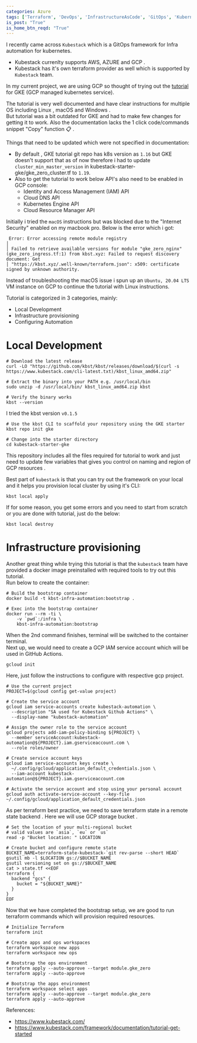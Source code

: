 ```yaml
---
categories: Azure
tags: ['Terraform', 'DevOps', 'InfrastructureAsCode', 'GitOps', 'Kubernetes' , 'GCP']
is_post: "True"
is_home_btn_reqd: "True"
---
```


I recently came across `Kubestack` which is a GitOps framework for Infra automation for kubernetes.   
- Kubestack currenlty supports AWS, AZURE and GCP . 
- Kubestack has it's own terraform provider as well which is supported by `Kubestack` team.

In my current project, we are using GCP so thought of trying out the [tutorial](https://www.kubestack.com/framework/documentation/tutorial-get-started) for GKE (GCP managed kubernetes service).

The tutorial is very well documented and have clear instructions for multiple OS including Linux , macOS and Windows .   
But tutorial was a bit outdated for GKE and had to make few changes for getting it to work. Also the documentation lacks the 1 click code/commands snippet "Copy" function :clipboard: .

Things that need to be updated which were not specified in documentation:
- By default , GKE tutorial git repo has k8s version as `1.16` but GKE doesn't support that as of now therefore i had to update `cluster_min_master_version` in kubestack-starter-gke/gke_zero_cluster.tf to `1.19`.
- Also to get the tutorial to work below API's also need to be enabled in GCP console:
  - Identity and Access Management (IAM) API
  - Cloud DNS API
  - Kubernetes Engine API
  - Cloud Resource Manager API


Initially i tried the `macOS` instructions but was blocked due to the "Internet Security" enabled on my macbook pro. Below is the error which i got:
```
 Error: Error accessing remote module registry
│ 
│ Failed to retrieve available versions for module "gke_zero_nginx" (gke_zero_ingress.tf:1) from kbst.xyz: Failed to request discovery document: Get
│ "https://kbst.xyz/.well-known/terraform.json": x509: certificate signed by unknown authority.
```

Instead of troubleshooting the macOS issue i spun up an `Ubuntu, 20.04 LTS` VM instance on GCP to continue the tutorial with Linux instructions. 

Tutorial is categorized in 3 categories, mainly:
- Local Development
- Infrastructure provisioning
- Configuring Automation

# Local Development
```
# Download the latest release
curl -LO "https://github.com/kbst/kbst/releases/download/$(curl -s https://www.kubestack.com/cli-latest.txt)/kbst_linux_amd64.zip"

# Extract the binary into your PATH e.g. /usr/local/bin
sudo unzip -d /usr/local/bin/ kbst_linux_amd64.zip kbst

# Verify the binary works
kbst --version
```
I tried the kbst version `v0.1.5`

```
# Use the kbst CLI to scaffold your repository using the GKE starter
kbst repo init gke

# Change into the starter directory
cd kubestack-starter-gke
```
This repository includes all the files required for tutorial to work and just need to update few variables that gives you control on naming and region of GCP resources .


Best part of `kubestack` is that you can try out the framework on your local and it helps you provision local cluster by using it's CLI:
```
kbst local apply
```

If for some reason, you get some errors and you need to start from scratch or you are done with tutorial, just do the below:
```
kbst local destroy
```

# Infrastructure provisioning

Another great thing while trying this tutorial is that the `kubestack` team have provided a docker image preinstalled with required tools to try out this tutorial.   
Run below to create the container:
```
# Build the bootstrap container
docker build -t kbst-infra-automation:bootstrap .

# Exec into the bootstrap container
docker run --rm -ti \
    -v `pwd`:/infra \
    kbst-infra-automation:bootstrap
```
When the 2nd command finishes, terminal will be switched to the container terminal.   
Next up, we would need to create a GCP IAM service account which will be used in GitHub Actions.

```
gcloud init
```
Here, just follow the instructions to configure with respective gcp project.

```
# Use the current project
PROJECT=$(gcloud config get-value project)

# Create the service account
gcloud iam service-accounts create kubestack-automation \
  --description "SA used for Kubestack Github Actions" \
  --display-name "kubestack-automation"
  
# Assign the owner role to the service account
gcloud projects add-iam-policy-binding ${PROJECT} \
  --member serviceAccount:kubestack-automation@${PROJECT}.iam.gserviceaccount.com \
  --role roles/owner

# Create service account keys
gcloud iam service-accounts keys create \
  ~/.config/gcloud/application_default_credentials.json \
  --iam-account kubestack-automation@${PROJECT}.iam.gserviceaccount.com
  
# Activate the service account and stop using your personal account  
gcloud auth activate-service-account --key-file ~/.config/gcloud/application_default_credentials.json
```

As per terraform best practice, we need to save terraform state in a remote state backend . Here we will use GCP storage bucket .

```
# Set the location of your multi-regional bucket
# valid values are `asia`, `eu` or `us`
read -p "Bucket location: " LOCATION

```

```
# Create bucket and configure remote state
BUCKET_NAME=terraform-state-kubestack-`git rev-parse --short HEAD`
gsutil mb -l $LOCATION gs://$BUCKET_NAME
gsutil versioning set on gs://$BUCKET_NAME
cat > state.tf <<EOF
terraform {
  backend "gcs" {
    bucket = "${BUCKET_NAME}"
  }
}
EOF
```

Now that we have completed the bootstrap setup, we are good to run terraform commands which will provision required resources.

```
# Initialize Terraform
terraform init

# Create apps and ops workspaces
terraform workspace new apps
terraform workspace new ops

# Bootstrap the ops environment
terraform apply --auto-approve --target module.gke_zero
terraform apply --auto-approve

# Bootstrap the apps environment
terraform workspace select apps
terraform apply --auto-approve --target module.gke_zero
terraform apply --auto-approve
```
References:
- https://www.kubestack.com/
- https://www.kubestack.com/framework/documentation/tutorial-get-started
